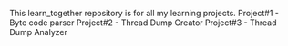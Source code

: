 This learn_together repository is for all my learning projects.
Project#1 - Byte code parser
Project#2 - Thread Dump Creator
Project#3 - Thread Dump Analyzer